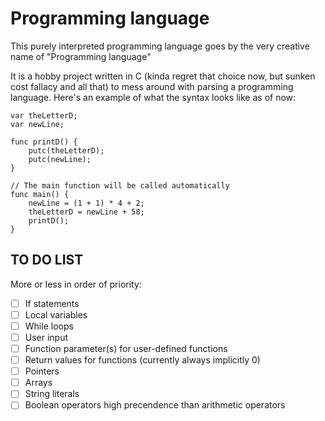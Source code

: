 # Programming language
This purely interpreted programming language goes by the very creative name of "Programming language"

It is a hobby project written in C (kinda regret that choice now, but sunken cost fallacy and all that) to mess around with parsing a programming language. Here's an example of what the syntax looks like as of now:

```
var theLetterD;
var newLine;

func printD() {
	putc(theLetterD);
	putc(newLine);
}

// The main function will be called automatically
func main() {
	newLine = (1 + 1) * 4 + 2;
	theLetterD = newLine + 58;
	printD();
}
```

## TO DO LIST
More or less in order of priority:
- [ ] If statements
- [ ] Local variables
- [ ] While loops
- [ ] User input
- [ ] Function parameter(s) for user-defined functions
- [ ] Return values for functions (currently always implicitly 0)
- [ ] Pointers
- [ ] Arrays
- [ ] String literals
- [ ] Boolean operators high precendence than arithmetic operators